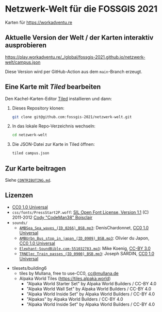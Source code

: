 # Netzwerk-Welt für die FOSSGIS 2021

Karten für https://workadventu.re

## Aktuelle Version der Welt / der Karten interaktiv ausprobieren

https://play.workadventu.re/_/global/fossgis-2021.github.io/netzwerk-welt/campus.json

Diese Version wird per GitHub-Action aus dem `main`-Branch erzeugt.

## Eine Karte mit _Tiled_ bearbeiten

Den Kachel-Karten-Editor [Tiled](https://www.mapeditor.org/) installieren und dann:

1. Dieses Repository klonen:
   ```bash
   git clone git@github.com:fossgis-2021/netzwerk-welt.git
   ```
2. In das lokale Repo-Verzeichnis wechseln:
   ```bash
   cd netzwerk-welt
   ```
3. Die JSON-Datei zur Karte in Tiled öffnen:
   ```bash
   tiled campus.json
   ```

## Zur Karte beitragen

Siehe [`CONTRIBUTING.md`](CONTRIBUTING.md).

## Lizenzen

* [CC0 1.0 Universal](https://creativecommons.org/publicdomain/zero/1.0/)
* `css/fonts/PressStart2P.woff`: [SIL Open Font License, Version 1.1](https://opensource.org/licenses/OFL-1.1) (C) 2011-2012 [Cody "CodeMan38" Boisclair](https://www.dafont.com/press-start-2p.font)
* `sounds/`
    * [`AMBSea_Sea_waves_(ID_0266)_BSB.mp3`](https://bigsoundbank.com/detail-0266-sea-waves.html): DenisChardonnet, [CC0 1.0 Universal](https://creativecommons.org/publicdomain/zero/1.0/)
    * [`AMBUrbn_Bus_stop_in_japan_(ID_0909)_BSB.mp3`](https://bigsoundbank.com/detail-0909-bus-stop-in-japan.html): Olivier du Japon, [CC0 1.0 Universal](https://creativecommons.org/publicdomain/zero/1.0/)
    * [`Elephant-SoundBible.com-551032783.mp3`](https://soundbible.com/1140-Elephant.html): Mike Koenig, [CC-BY 3.0](https://creativecommons.org/licenses/by/3.0/)
    * [`TRNElec_Train_passes_(ID_0900)_BSB.mp3`](https://bigsoundbank.com/detail-0900-train-passes.html): Joseph SARDIN, [CC0 1.0 Universal](https://creativecommons.org/publicdomain/zero/1.0/)

- tilesets/building6
  - tiles by Mullana, free to use-CC0, cc@mullana.de
  - Alpaka World Tiles (https://tiles.alpaka.world)
    - "Alpaka World Starter Set" by Alpaka World Builders / CC-BY 4.0 
    - "Alpaka World Wall Set" by Alpaka World Builders / CC-BY 4.0
    - "Alpaka World Inside Set" by Alpaka World Builders / CC-BY 4.0
    - "Alpakas" by Alpaka World Builders / CC-BY 4.0
    - "Alpaka World Inside Set" by Alpaka World Builders / CC-BY 4.0


